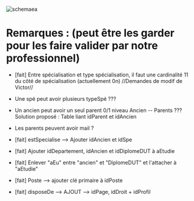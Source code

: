 ![schemaea](https://cloud.githubusercontent.com/assets/9157490/5076908/0ef23648-6e9f-11e4-858e-6b0d66acfb7e.jpg)

Remarques : (peut être les garder pour les faire valider par notre professionnel)
===========

  - [fait] Entre spécialisation et type spécialisation, il faut une cardinalité 11 du côté de spécialisation (actuellement 0n)
//Demandes de modif de Victor//
  - Une spé peut avoir plusieurs typeSpé ???
  - Un ancien peut avoir un seul parent 0/1 niveau Ancien -- Parents ??? Solution proposé : Table liant idParent et idAncien
  - Les parents peuvent avoir mail ?

  - [fait] estSpecialise --> Ajouter idAncien et idSpe
  - [fait] Ajouter idDepartement, idAncien et idDiplomeDUT à aEtudie
  - [fait] Enlever "aEu" entre "ancien" et "DiplomeDUT" et l'attacher à "aEtudie"
  - [fait] Poste --> ajouter clé primaire à idPoste
  - [fait] disposeDe --> AJOUT --> idPage, idDroit + idProfil
